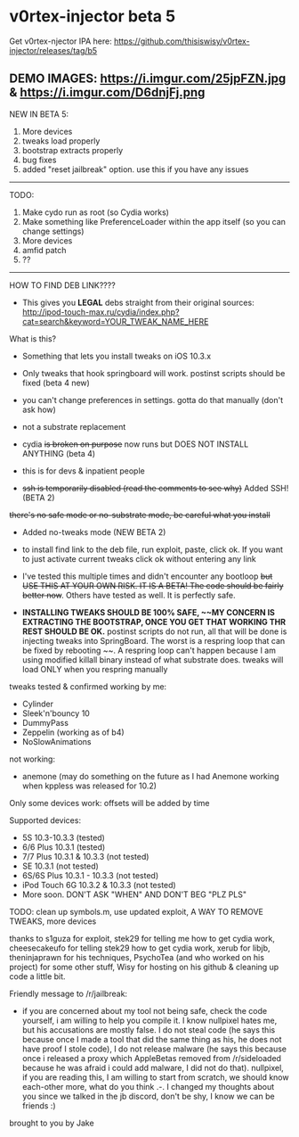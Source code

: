 # v0rtex-injector beta 5

Get v0rtex-njector IPA here: https://github.com/thisiswisy/v0rtex-injector/releases/tag/b5

DEMO IMAGES: https://i.imgur.com/25jpFZN.jpg & https://i.imgur.com/D6dnjFj.png
-------------------------------------------------
NEW IN BETA 5:

1. More devices
2. tweaks load properly
3. bootstrap extracts properly
4. bug fixes
5. added "reset jailbreak" option. use this if you have any issues
-------------------------------------------------
TODO:

1. Make cydo run as root (so Cydia works)
2. Make something like PreferenceLoader within the app itself (so you can change settings)
3. More devices
4. amfid patch
5. ??
----------------------------------------

HOW TO FIND DEB LINK????
- This gives you **LEGAL** debs straight from their original sources: http://ipod-touch-max.ru/cydia/index.php?cat=search&keyword=YOUR_TWEAK_NAME_HERE

What is this? 
- Something that lets you install tweaks on iOS 10.3.x

- Only tweaks that hook springboard will work. postinst scripts should be fixed (beta 4 new)

- you can't change preferences in settings. gotta do that manually (don't ask how)

- not a substrate replacement

- cydia ~~is broken on purpose~~ now runs but DOES NOT INSTALL ANYTHING (beta 4)

- this is for devs & inpatient people

- ~~ssh is temporarily disabled (read the comments to see why)~~ Added SSH! (BETA 2)

~~there's no safe mode or no-substrate mode, be careful what you install~~
- Added no-tweaks mode (NEW BETA 2) 

- to install find link to the deb file, run exploit, paste, click ok. If you want to just activate current tweaks click ok without entering any link

- I've tested this multiple times and didn't encounter any bootloop ~~but USE THIS AT YOUR OWN RISK. IT IS A BETA! The code should be fairly better now~~. Others have tested as well. It is perfectly safe.

- **INSTALLING TWEAKS SHOULD BE 100% SAFE, ~~MY CONCERN IS EXTRACTING THE BOOTSTRAP, ONCE YOU GET THAT WORKING THR REST SHOULD BE OK.** postinst scripts do not run, all that will be done is injecting tweaks into SpringBoard. The worst is a respring loop that can be fixed by rebooting ~~. A respring loop can't happen because I am using modified killall binary instead of what substrate does. tweaks will load ONLY when you respring manually

tweaks tested & confirmed working by me:

- Cylinder
- Sleek'n'bouncy 10
- DummyPass
- Zeppelin (working as of b4)
- NoSlowAnimations

not working:

- anemone (may do something on the future as I had Anemone working when kppless was released for 10.2)

Only some devices work: offsets will be added by time

Supported devices:

- 5S 10.3-10.3.3 (tested)
- 6/6 Plus 10.3.1 (tested)
- 7/7 Plus 10.3.1 & 10.3.3 (not tested)
- SE 10.3.1 (not tested)
- 6S/6S Plus 10.3.1 - 10.3.3 (not tested)
- iPod Touch 6G 10.3.2 & 10.3.3 (not tested)
- More soon. DON'T ASK "WHEN" AND DON'T BEG "PLZ PLS"

TODO: clean up symbols.m, use updated exploit, A WAY TO REMOVE TWEAKS, more devices

thanks to s1guza for exploit, stek29 for telling me how to get cydia work, cheesecakeufo for telling stek29 how to get cydia work, xerub for libjb, theninjaprawn for his techniques, PsychoTea (and who worked on his project) for some other stuff, Wisy for hosting on his github & cleaning up code a little bit. 

Friendly message to /r/jailbreak:

- if you are concerned about my tool not being safe, check the code yourself, i am willing to help you compile it. I know nullpixel hates me, but his accusations are mostly false. I do not steal code (he says this because once I made a tool that did the same thing as his, he does not have proof I stole code), I do not release malware (he says this because once i released a proxy which AppleBetas removed from /r/sideloaded because he was afraid i could add malware, I did not do that). nullpixel, if you are reading this, I am willing to start from scratch, we should know each-other more, what do you think .-. I changed my thoughts about you since we talked in the jb discord, don't be shy, I know we can be friends :)

brought to you by Jake
